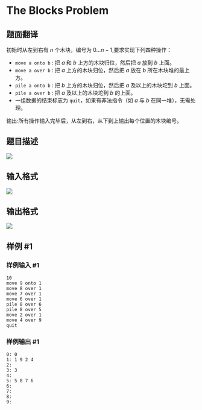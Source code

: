 # The Blocks Problem

## 题面翻译

初始时从左到右有 $n$ 个木块，编号为 $0 \ldots n-1$,要求实现下列四种操作：

- `move a onto b` : 把 $a$ 和 $b$ 上方的木块归位，然后把 $a$ 放到 $b$ 上面。
- `move a over b` : 把 $a$ 上方的木块归位，然后把 $a$ 放在 $b$ 所在木块堆的最上方。
- `pile a onto b` : 把 $b$ 上方的木块归位，然后把 $a$ 及以上的木块坨到 $b$ 上面。
- `pile a over b` : 把 $a$ 及以上的木块坨到 $b$ 的上面。
- 一组数据的结束标志为 `quit`，如果有非法指令（如 $a$ 与 $b$ 在同一堆），无需处理。

输出:所有操作输入完毕后，从左到右，从下到上输出每个位置的木块编号。


## 题目描述

[problemUrl]: https://uva.onlinejudge.org/index.php?option=com_onlinejudge&Itemid=8&category=3&page=show_problem&problem=37


![](https://cdn.luogu.com.cn/upload/vjudge_pic/UVA101/4657c698576c8c299dbbf5655d7dbe63bf148978.png)

## 输入格式

![](https://cdn.luogu.com.cn/upload/vjudge_pic/UVA101/0a0a9b4a15235d9e81d83d5d31ee89ce48870fed.png)

## 输出格式

![](https://cdn.luogu.com.cn/upload/vjudge_pic/UVA101/ca24bcd0ff3af9dc6c1fcefd73c87532e9e05bd4.png)

## 样例 #1

### 样例输入 #1

```
10
move 9 onto 1
move 8 over 1
move 7 over 1
move 6 over 1
pile 8 over 6
pile 8 over 5
move 2 over 1
move 4 over 9
quit
```

### 样例输出 #1

```
0: 0
1: 1 9 2 4
2:
3: 3
4:
5: 5 8 7 6
6:
7:
8:
9:
```